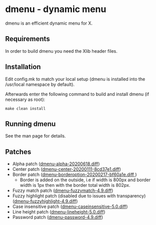 # dmenu - dynamic menu
dmenu is an efficient dynamic menu for X.


## Requirements
In order to build dmenu you need the Xlib header files.


## Installation
Edit config.mk to match your local setup (dmenu is installed into
the /usr/local namespace by default).

Afterwards enter the following command to build and install dmenu
(if necessary as root):

    make clean install

## Running dmenu
See the man page for details.

## Patches
- Alpha patch ([dmenu-alpha-20200618.diff](https://gist.github.com/oibind/d17b79025765f53e99716fb1ee780c88))
- Center patch ([dmenu-center-20200111-8cd37e1.diff](https://tools.suckless.org/dmenu/patches/center/))
- Border patch ([dmenu-borderoption-20200217-bf60a1e.diff ](https://tools.suckless.org/dmenu/patches/border/))
	- Border is added on the outside, i.e if width is 800px and border width is 1px then with the border total width is 802px.
- Fuzzy match patch ([dmenu-fuzzymatch-4.9.diff](https://tools.suckless.org/dmenu/patches/fuzzymatch/))
- Fuzzy highlight patch (disabled due to issues with transparency) ([dmenu-fuzzyhighlight-4.9.diff](https://tools.suckless.org/dmenu/patches/fuzzyhighlight/))
- Case insensitive patch ([dmenu-caseinsensitive-5.0.diff](https://tools.suckless.org/dmenu/patches/case-insensitive/))
- Line height patch ([dmenu-lineheight-5.0.diff](https://tools.suckless.org/dmenu/patches/line-height/))
- Password patch ([dmenu-password-4.9.diff](https://tools.suckless.org/dmenu/patches/password/))

